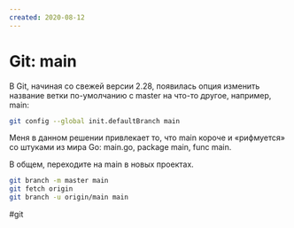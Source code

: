 ```yaml
---
created: 2020-08-12
---
```


# Git: main

В Git, начиная со свежей версии 2.28, появилась опция изменить название ветки по-умолчанию с master на что-то другое, например, main:

```bash
git config --global init.defaultBranch main
```

Меня в данном решении привлекает то, что main короче и «рифмуется» со штуками из мира Go: main.go, package main, func main.

В общем, переходите на main в новых проектах.

```bash
git branch -m master main
git fetch origin
git branch -u origin/main main
```

#git